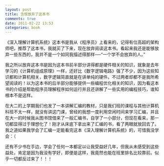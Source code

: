 ```yaml
---
layout: post
title: 含恨放弃了这本书
comments: true
date: 2011-02-22 13:53
categories: book
---
```


《深入理解计算机系统》这本书是我从《程序员》上看来的，记得有位高超的架构师吧，推荐了这本书，我就买了下来，现在放弃阅读这本书。看起来我还是能够放弃一些东西的，我并不是一个如同我描述得那样──“一个学不会放弃的人。”

我之所以放弃这本书是因为这本书前半部分讲得都是硬件相关的知识，就象是去年学习的《计算机组成原理》一样，还好比《数字逻辑电路》强了不少，因为这些知识都和计算机相关，数字逻辑简直就是在讲单纯的硬件。不过两者却都不是我所希望阅读的！以为这本书的后半部分能够提供一些编程优化相关的知识，因为看这本书的介绍是帮助程序员理解程序如何运行并且还讲解了一些实用的编程技巧，谁知根本不是这样。

在大二的上学期我们也发了一本讲解汇编的教材，只是我们班的课程与其他计算机科班不太一样，就没有讲这门课，曾经的我想一度利用空闲时间来学习汇编，并且在大一的时候我从图书馆借来了一般汇编书，自学了一小部分，但现在看来，那一切都显得过于理想化了！刚才从床底下拿出来了汇编的书，看了两眼就放回去了。我之道如果我学会了汇编一定能看完这本《深入理解计算机系统》的，可惜我没学会：（

还有不少书在手边，学会了任何一本都足以让我受益好几年，但我从未感受到这些益处，肯定是因为我没有学好，即便是这样，我竟然也能在班里排名比较靠前。似乎一切都反过来了！！！